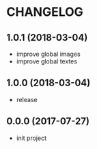 # CHANGELOG

## 1.0.1 (2018-03-04)
 - improve global images
 - improve global textes

## 1.0.0 (2018-03-04)
 - release
 
## 0.0.0 (2017-07-27)
 - init project
